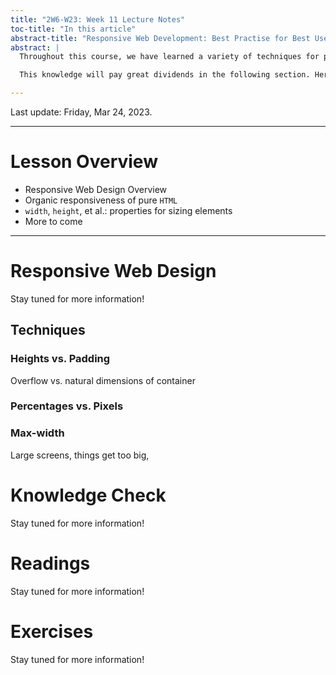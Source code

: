 ```yaml
---
title: "2W6-W23: Week 11 Lecture Notes"
toc-title: "In this article"
abstract-title: "Responsive Web Development: Best Practise for Best User Experiences"
abstract: |
  Throughout this course, we have learned a variety of techniques for performing particular useful interface tasks. We have focused on learning the mechanics of CSS and HTML in order understand fundamentally how web interfaces are structured.

  This knowledge will pay great dividends in the following section. Here, we are applying our knowledge of HTML and CSS mechanics to learn best practises for creating universally userable, and enjoyable, user interfaces.

---
```


Last update: Friday, Mar 24, 2023.

---

# Lesson Overview

- Responsive Web Design Overview
- Organic responsiveness of pure `HTML`
- `width`, `height`, et al.: properties for sizing elements
- More to come

---

# Responsive Web Design

Stay tuned for more information!

## Techniques

### Heights vs. Padding

Overflow vs. natural dimensions of container

### Percentages vs. Pixels

### Max-width

Large screens, things get too big,

# Knowledge Check

Stay tuned for more information!

# Readings

Stay tuned for more information!

# Exercises

Stay tuned for more information!

